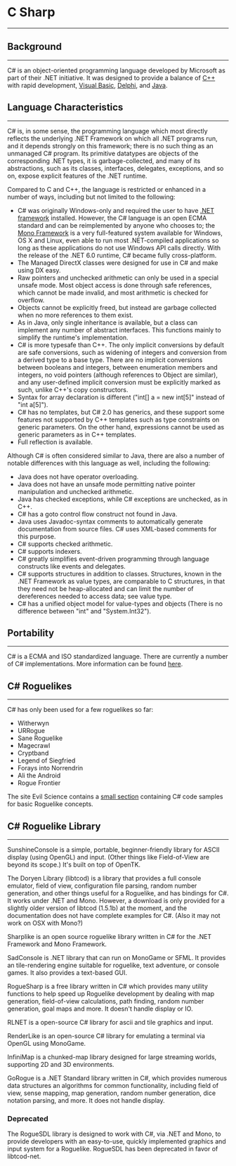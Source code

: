 # C Sharp

---

## Background

---

C# is an object-oriented programming language developed by Microsoft as part of their .NET initiative. It was designed to provide a balance of [C++](c++.md) with rapid development, [Visual Basic](visual_basic.md), [Delphi](delphi.md), and [Java](java.md).  

## Language Characteristics

---

C# is, in some sense, the programming language which most directly reflects the underlying .NET Framework on which all .NET programs run, and it depends strongly on this framework; there is no such thing as an unmanaged C# program. Its primitive datatypes are objects of the corresponding .NET types, it is garbage-collected, and many of its abstractions, such as its classes, interfaces, delegates, exceptions, and so on, expose explicit features of the .NET runtime.  

Compared to C and C++, the language is restricted or enhanced in a number of ways, including but not limited to the following:  

* C# was originally Windows-only and required the user to have [.NET framework](dotnet_framework.md) installed. However, the C# language is an open ECMA standard and can be reimplemented by anyone who chooses to; the [Mono Framework](http://www.mono-project.com/Main_Page) is a very full-featured system available for Windows, OS X and Linux, even able to run most .NET-compiled applications so long as these applications do not use Windows API calls directly. With the release of the .NET 6.0 runtime, C# became fully cross-platform.
* The Managed DirectX classes were designed for use in C# and make using DX easy.
* Raw pointers and unchecked arithmetic can only be used in a special unsafe mode. Most object access is done through safe references, which cannot be made invalid, and most arithmetic is checked for overflow.
* Objects cannot be explicitly freed, but instead are garbage collected when no more references to them exist.
* As in Java, only single inheritance is available, but a class can implement any number of abstract interfaces. This functions mainly to simplify the runtime's implementation.
* C# is more typesafe than C++. The only implicit conversions by default are safe conversions, such as widening of integers and conversion from a derived type to a base type. There are no implicit conversions between booleans and integers, between enumeration members and integers, no void pointers (although references to Object are similar), and any user-defined implicit conversion must be explicitly marked as such, unlike C++'s copy constructors.
* Syntax for array declaration is different ("int[] a = new int[5]" instead of "int a[5]").
* C# has no templates, but C# 2.0 has generics, and these support some features not supported by C++ templates such as type constraints on generic parameters. On the other hand, expressions cannot be used as generic parameters as in C++ templates.
* Full reflection is available.  

Although C# is often considered similar to Java, there are also a number of notable differences with this language as well, including the following:  

* Java does not have operator overloading.
* Java does not have an unsafe mode permitting native pointer manipulation and unchecked arithmetic.
* Java has checked exceptions, while C# exceptions are unchecked, as in C++.
* C# has a goto control flow construct not found in Java.
* Java uses Javadoc-syntax comments to automatically generate documentation from source files. C# uses XML-based comments for this purpose.
* C# supports checked arithmetic.
* C# supports indexers.
* C# greatly simplifies event-driven programming through language constructs like events and delegates.
* C# supports structures in addition to classes. Structures, known in the .NET Framework as value types, are comparable to C structures, in that they need not be heap-allocated and can limit the number of dereferences needed to access data; see value type.
* C# has a unified object model for value-types and objects (There is no difference between "int" and "System.Int32").  

## Portability

---

C# is a ECMA and ISO standardized language. There are currently a number of C# implementations. More information can be found [here](http://en.wikipedia.org/wiki/C_Sharp#Implementations).  

## C# Roguelikes

---

C# has only been used for a few roguelikes so far:  

* Witherwyn
* URRogue
* Sane Roguelike
* Magecrawl
* Cryptband
* Legend of Siegfried
* Forays into Norrendrin
* Ali the Android
* Rogue Frontier

The site Evil Science contains a [small section](http://www.evilscience.co.uk/?cat=5) containing C# code samples for basic Roguelike concepts.

## C# Roguelike Library

---

SunshineConsole is a simple, portable, beginner-friendly library for ASCII display (using OpenGL) and input. (Other things like Field-of-View are beyond its scope.) It's built on top of OpenTK.  

The Doryen Library (libtcod) is a library that provides a full console emulator, field of view, configuration file parsing, random number generation, and other things useful for a Roguelike, and has bindings for C#. It works under .NET and Mono. However, a download is only provided for a slightly older version of libtcod (1.5.1b) at the moment, and the documentation does not have complete examples for C#. (Also it may not work on OSX with Mono?)  

Sharplike is an open source roguelike library written in C# for the .NET Framework and Mono Framework.  

SadConsole is .NET library that can run on MonoGame or SFML. It provides an tile-rendering engine suitable for roguelike, text adventure, or console games. It also provides a text-based GUI.  

RogueSharp is a free library written in C# which provides many utility functions to help speed up Roguelike development by dealing with map generation, field-of-view calculations, path finding, random number generation, goal maps and more. It doesn't handle display or IO.  

RLNET is a open-source C# library for ascii and tile graphics and input.  

RenderLike is an open-source C# library for emulating a terminal via OpenGL using MonoGame.  

InfiniMap is a chunked-map library designed for large streaming worlds, supporting 2D and 3D environments.  

GoRogue is a .NET Standard library written in C#, which provides numerous data structures an algorithms for common functionality, including field of view, sense mapping, map generation, random number generation, dice notation parsing, and more. It does not handle display.  

### Deprecated

The RogueSDL library is designed to work with C#, via .NET and Mono, to provide developers with an easy-to-use, quickly implemented graphics and input system for a Roguelike. RogueSDL has been deprecated in favor of libtcod-net.
